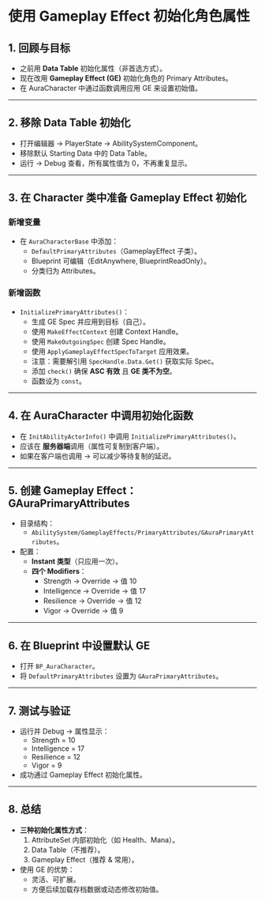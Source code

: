 # **使用 Gameplay Effect 初始化角色属性**

## 1. 回顾与目标

- 之前用 **Data Table** 初始化属性（非首选方式）。
- 现在改用 **Gameplay Effect (GE)** 初始化角色的 Primary Attributes。
- 在 AuraCharacter 中通过函数调用应用 GE 来设置初始值。

------

## 2. 移除 Data Table 初始化

- 打开编辑器 → PlayerState → AbilitySystemComponent。
- 移除默认 Starting Data 中的 Data Table。
- 运行 → Debug 查看，所有属性值为 0，不再重复显示。

------

## 3. 在 Character 类中准备 Gameplay Effect 初始化

### 新增变量

- 在 `AuraCharacterBase` 中添加：
  - `DefaultPrimaryAttributes`（GameplayEffect 子类）。
  - Blueprint 可编辑（EditAnywhere, BlueprintReadOnly）。
  - 分类归为 Attributes。

### 新增函数

- `InitializePrimaryAttributes()`：
  - 生成 GE Spec 并应用到目标（自己）。
  - 使用 `MakeEffectContext` 创建 Context Handle。
  - 使用 `MakeOutgoingSpec` 创建 Spec Handle。
  - 使用 `ApplyGameplayEffectSpecToTarget` 应用效果。
  - 注意：需要解引用 `SpecHandle.Data.Get()` 获取实际 Spec。
  - 添加 `check()` 确保 **ASC 有效** 且 **GE 类不为空**。
  - 函数设为 `const`。

------

## 4. 在 AuraCharacter 中调用初始化函数

- 在 `InitAbilityActorInfo()` 中调用 `InitializePrimaryAttributes()`。
- 应该在 **服务器端**调用（属性可复制到客户端）。
- 如果在客户端也调用 → 可以减少等待复制的延迟。

------

## 5. 创建 Gameplay Effect：GAuraPrimaryAttributes

- 目录结构：
  - `AbilitySystem/GameplayEffects/PrimaryAttributes/GAuraPrimaryAttributes`。
- 配置：
  - **Instant 类型**（只应用一次）。
  - **四个 Modifiers**：
    - Strength → Override → 值 10
    - Intelligence → Override → 值 17
    - Resilience → Override → 值 12
    - Vigor → Override → 值 9

------

## 6. 在 Blueprint 中设置默认 GE

- 打开 `BP_AuraCharacter`。
- 将 `DefaultPrimaryAttributes` 设置为 `GAuraPrimaryAttributes`。

------

## 7. 测试与验证

- 运行并 Debug → 属性显示：
  - Strength = 10
  - Intelligence = 17
  - Resilience = 12
  - Vigor = 9
- 成功通过 Gameplay Effect 初始化属性。

------

## 8. 总结

- **三种初始化属性方式**：
  1. AttributeSet 内部初始化（如 Health、Mana）。
  2. Data Table（不推荐）。
  3. Gameplay Effect（推荐 & 常用）。
- 使用 GE 的优势：
  - 灵活、可扩展。
  - 方便后续加载存档数据或动态修改初始值。